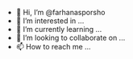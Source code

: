 - 👋 Hi, I’m @farhanasporsho
- 👀 I’m interested in ...
- 🌱 I’m currently learning ...
- 💞️ I’m looking to collaborate on ...
- 📫 How to reach me ...

<!---
farhanasporsho/farhanasporsho is a ✨ special ✨ repository because its `README.md` (this file) appears on your GitHub profile.
You can click the Preview link to take a look at your changes.
--->
